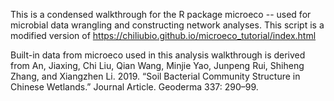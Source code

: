 This is a condensed walkthrough for the R package microeco -- used for microbial data wrangling and constructing network analyses. This script is a modified version of https://chiliubio.github.io/microeco_tutorial/index.html


Built-in data from microeco used in this analysis walkthrough is derived from An, Jiaxing, Chi Liu, Qian Wang, Minjie Yao, Junpeng Rui, Shiheng Zhang, and Xiangzhen Li. 2019. “Soil Bacterial Community Structure in Chinese Wetlands.” Journal Article. Geoderma 337: 290–99.
